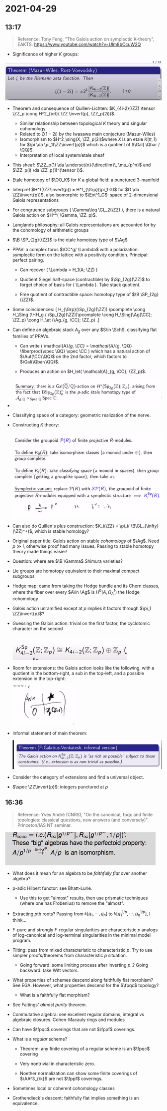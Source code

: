 # 2021-04-29

## 13:17

> Reference: Tony Feng, "The Galois action on symplectic K-theory", EAKTS. <https://www.youtube.com/watch?v=Ulm8bCcuW2Q>

- Significance of higher $K$ groups:

![image_2021-04-29-13-18-09](figures/image_2021-04-29-13-18-09.png)

- Theorem and consequence of Quillen-Lichten: $K_{4i-2}(\ZZ) \tensor \ZZ_p \cong H^2_{\et}( \ZZ \invert{p}, \ZZ_p(2i))$.
  - Similar relationship between topological $K$ theory and singular cohomology
  - Related to $\zeta(1-2i)$ by the Iwasawa main conjecture (Mazur-Wiles)
  - Isomorphism to $H^2_\sing(X, \ZZ_p(2i)$where $X$ is an etale $K(\pi, 1)$ for $\pi \da \pi_1(\ZZ\invert{p})$ which is a quotient of $\Gal( \Qbar / \QQ)$.
  - Interpretation of local system/etale sheaf 

- This sheaf: $\ZZ_p(1) \da \underset{n}{\directlim}\, \mu_{p^n}$ and $\ZZ_p(i) \da \ZZ_p(1)^{\tensor i}$.

- Etale homotopy of $\OO_K$ for $K$ a global field: a punctured 3-manifold
- Interpret $H^1(\ZZ\invert{p}) = H^1_{\Grp}(\pi_1 G)$ for $G \da \ZZ\invert{p})$, also isomorphic to $\Ext^1_G$: space of 2-dimensional Galois representations

- For congruence subgroups \( \Gamma\leq \GL_2(\ZZ) \), there is a natural Galois action on $H^*( \Gamma, \ZZ_p)$.

- Langlands philosophy: all Galois representations are accounted for by the cohomology of arithmetic groups

- $\B \SP_{2g}(\ZZ)$ is the etale homotopy type of $\Ag$

- PPAV: a complex torus $\CC^g/ \Lambda$ with a polarization: symplectic form on the lattice with a positivity condition.
  Principal: perfect pairing.

  - Can recover \( \Lambda = H_1(A; \ZZ) \) 
  - Quotient Siegel half-space (contractible) by $\Sp_{2g}(\ZZ)$ to forget choice of basis for \( \Lambda \).
  Take stack quotient.

  - Free quotient of contractible space: homotopy type of $\B \SP_{2g}(\ZZ)$.

- Some coincidences:
\[
H_{\Grp}(\Sp_{2g}(\ZZ)) \pcomplete
\cong
H_\Sing (\HH_g / \Sp_{2g}(\ZZ))\pcomplete
\cong
H_\Sing(\Ag(\CC); \ZZ_p)
\cong 
H_\et (\Ag_{g, \CC}; \ZZ_p)
.\]

- Can define an algebraic stack $A_g$ over any $S\in \Sch$, classifying flat families of PPAVs.
  - Can write \( \mathcal{A}_{g, \CC} = \mathcal{A}_{g, \QQ} \fiberprod{\spec \QQ} \spec \CC    \) which has a natural action of $\Aut(\CC/\QQ)$ on the 2nd factor, which factors to $\Gal(\Qbar/\QQ)$.

  - Produces an action on $H_\et( \mathcal{A}_{g, \CC}; \ZZ_p)$. 


- ![image_2021-04-29-13-39-01](figures/image_2021-04-29-13-39-01.png)

- Classifying space of a category: geometric realization of the nerve.

- Constructing $K$ theory:

  ![image_2021-04-29-13-40-18](figures/image_2021-04-29-13-40-18.png)

- Can also do Quillen's plus construction: $K_i(\ZZ) = \pi_i( \B\GL_{\infty}(\ZZ)^+)$, which is stable homology?

- Original paper title: Galois action on stable *cohomology* of $\Ag$.
  Need $p\gg i$, otherwise proof had many issues.
  Passing to stable homotopy theory made things easier!

- Question: where are $\B \Gamma$ Shimura varieties?

- Lie groups are homotopy equivalent to their maximal compact subgroups

- Hodge map: came from taking the Hodge bundle and its Chern classes, where the fiber over every $A\in \Ag$ is $H^0(A, \Omega_A^1)$ the Hodge cohomology

- Galois action unramified except at $p$ implies it factors through $\pi_1 \ZZ\invert{p}$?

- Guessing the Galois action: trivial on the first factor, the cyclotomic character on the second

  ![image_2021-04-29-13-53-53](figures/image_2021-04-29-13-53-53.png)

- Room for extensions: the Galois action looks like the following, with a quotient in the bottom-right, a sub in the top-left, and a possible extension in the top-right:

  ![image_2021-04-29-13-54-39](figures/image_2021-04-29-13-54-39.png)

- Informal statement of main theorem:

  ![image_2021-04-29-13-55-03](figures/image_2021-04-29-13-55-03.png)

- Consider the category of extensions and find a universal object.

- $\spec \ZZ\invert{p}$: integers punctured at $p$

## 16:36

> Reference: Yves André (CNRS), "On the canonical, fpqc and finite topologies: classical questions, new answers (and conversely)". Princeton/IAS NT seminar.

![image_2021-04-29-16-36-39](figures/image_2021-04-29-16-36-39.png)

- What does it mean for an algebra to be *faithfully flat* over another algebra?

- p-adic Hilbert functor: see Bhatt-Lurie.

  - Use this to get "almost" results, then use prismatic techniques (where one has Frobenius) to remove the "almost".

- Extracting $p$th roots? 
  Passing from $k[g_1, \cdots, g_n]$ to $k[g_1^{1/p}, \cdots, g_n^{1/p}]$, I think...

- F-pure and strongly F-regular singularities are characteristic $p$ analogs of log-canonical and log-terminal singularities in the minimal model program.

- Tilting: pass from mixed characteristic to characteristic $p$.
  Try to use simpler proofs/theorems from characteristic $p$ situation.

  - Going forward: some limiting process after inverting $p$..?
    Going backward: take Witt vectors.
    

- What properties of schemes descend along faithfully flat morphism? See EGA.
  However, what properties descend for the $\fpqc$ topology?

  - What is a faithfully flat morphism?

- See Faltings' *almost purity* theorem.

- Commutative algebra: see excellent regular domains, integral vs algebraic closures.
  Cohen-Macauly rings and modules

- Can have $\fpqc$ coverings that are not $\fppf$ coverings.

- What is a *regular* scheme?

  - Theorem: any finite covering of a regular scheme is an $\fpqc$ covering

  - Very nontrivial in characteristic zero.

  - Noether normalization can show some finite coverings of $\AA^3_{/k}$ are not $\fppf$ coverings.

- Sometimes local or coherent cohomology classes

- Grothendieck's descent: faithfully flat implies something is an equivalence.
